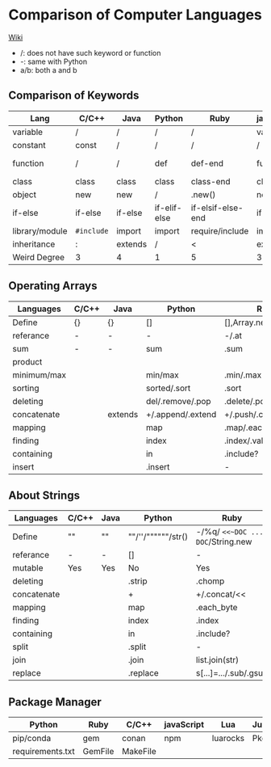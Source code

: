 # Comparison of Computer Languages

[Wiki](https://en.wikipedia.org/wiki/Comparison_of_programming_languages_(syntax))

* /: does not have such keyword or function
* -: same with Python
* a/b: both a and b

## Comparison of Keywords

| Lang           | C/C++      | Java    | Python       | Ruby              | javaScript | go      | swift   | scala   | php             | julia              |
| -------------- | ---------- | ------- | ------------ | ----------------- | ---------- | ------- | ------- | ------- | --------------- | ------------------ |
| variable       | /         | /      | /           | /                | var/let    | var     | var     | var     | /              | /                 |
| constant       | const      | /      | /           | /                | /         | const   | let     | val     | define          | /                 |
| function       | /         | /      | def          | def-end           | function   | func    | func    | def     | function        | function-end       |
| class          | class      | class   | class        | class-end         | class      | /      | class   | class   | class           | /                 |
| object         | new        | new     | /           | .new()            | new        | /      | /      | new     | new             | /                 |
| if-else        | if-else    | if-else | if-elif-else | if-elsif-else-end | if-else    | if-else | if-else | if-else | if-elseif-else  | if-elseif-else-end |
| library/module | `#include` | import  | import       | require/include   | import     | import  | import  | import  | include/require | import/using       |
| inheritance    | :          | extends | /           | <                 | extends    | /      | :       | extends | extends         |                    |
| Weird Degree   | 3          | 4       | 1            | 5                 | 3          | 5       | 2       | 3       | 5               | 4                  |



## Operating Arrays

| Languages   | C/C++ | Java    | Python            | Ruby                    | javaScript    | go   | swift         | scala | php  | julia         |
| ----------- | ----- | ------- | ----------------- | ----------------------- | ------------- | ---- | ------------- | ----- | ---- | ------------- |
| Define      | {}    | {}      | []                | [],Array.new,Array[]    | [],Array()    | var  | var           |       |      | [],Array{}    |
| referance   | -     | -       | -                 | -/.at                   | -             | -    | -             | -     | -    | -/getindex    |
| sum         | -     | -       | sum               | .sum                    | -             | -    | -             | -     | -    | -             |
| product     |       |         |                   |                         |               |      |               |       |      | prod          |
| minimum/max |       |         | min/max           | .min/.max               | -             | -    | -             | -     | -    | -             |
| sorting     |       |         | sorted/.sort      | .sort                   | .sort         |      |               |       |      | sort          |
| deleting    |       |         | del/.remove/.pop  | .delete/.pop/.delete_at | .pop/.shift   |      | .remove(,at:) |       |      |               |
| concatenate |       | extends | +/.append/.extend | +/.push/.concat/<<      | .push/.concat |      |               |       |      |               |
| mapping     |       |         | map               | .map/.each              | .map          |      |               |       |      | map           |
| finding     |       |         | index             | .index/.values_at       |               |      |               |       |      | cat/vcat/hcat |
| containing  |       |         | in                | .include?               |               |      |               |       |      | in            |
| insert      |       |         | .insert           | -                       |               |      | .insert(,at:) |       |      |               |



## About Strings

| Languages   | C/C++ | Java    | Python           | Ruby                    | javaScript    | Swift | Julia | Lua |
| ----------- | ----- | ------- | ---------------- | ----------------------- | ------------- | ---- | ----- | ----------- |
| Define      | "" | "" | ""/''/""""""/str() | -/%q/ `<<~DOC ... DOC`/String.new | -/String.new() | -/String() | - | ""/''/[[]] |
| referance  | -     | -       | []               | -                   | -             | [Index] | - | string.sub |
| mutable | Yes  | Yes    | No |Yes|No| Yes | No | No |
| deleting    |       |         | .strip | .chomp |    |  |  |  |
| concatenate |       |  | +                | +/.concat/<< | - | +/.append | */string | .. |
| mapping     |       |         | map              | .each_byte           |                |  |  |  |
| finding     |       |         | index            | .index       | .search |  | findnext | string.find |
| containing  |       |         | in               | .include?               | - |  | occursin |  |
| split | | | .split | - | - |  |  |  |
| join | | | .join | list.join(str) | list.join(str) |  | join |  |
| replace | | | .replace | s[...]=.../.sub/.gsub | - | | replace | string.gsub |



## Package Manager

| Python           | Ruby    | C/C++    | javaScript | Lua      | Julia | Haskell         | R                  | Java  | Swift |
| ---------------- | ------- | -------- | ---------- | -------- | ----- | --------------- | ------------------ | ----- | ----- |
| pip/conda        | gem     | conan    | npm        | luarocks | Pkg   | Cabal/stock/nix | install.packages() | maven | spm   |
| requirements.txt | GemFile | MakeFile |            |          |       |                 |                    |       |       |

